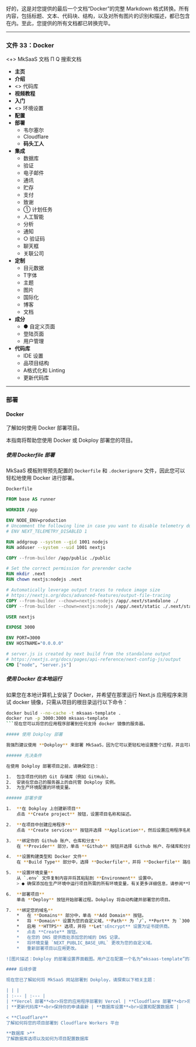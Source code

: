 好的，这是对您提供的最后一个文档“Docker”的完整 Markdown 格式转换。所有内容，包括标题、文本、代码块、结构，以及对所有图片的识别和描述，都已包含在内。至此，您提供的所有文档都已转换完毕。

***

### 文件 33：Docker

<+> MkSaaS 文档
Π
Q 搜索文档
*   **主页**
*   **介绍**
*   <> 代码库
*   **视频教程**
*   **入门**
*   <> 环境设置
*   **配置**
*   **部署**
    *   韦尔塞尔
    *   Cloudflare
    *   **码头工人**
*   **集成**
    *   数据库
    *   验证
    *   电子邮件
    *   通讯
    *   贮存
    *   支付
    *   致谢
    *   ① 计划任务
    *   人工智能
    *   分析
    *   通知
    *   ○ 验证码
    *   聊天框
    *   关联公司
*   **定制**
    *   目元数据
    *   T字体
    *   主题
    *   图片
    *   国际化
    *   博客
    *   文档
*   **成分**
    *   ● 自定义页面
    *   登陆页面
    *   用户管理
*   **代码库**
    *   IDE 设置
    *   品项目结构
    *   A格式化和 Linting
    *   更新代码库

---

### 部署

#### Docker

了解如何使用 Docker 部署项目。

本指南将帮助您使用 Docker 或 Dokploy 部署您的项目。

##### 使用 Dockerfile 部署

MkSaaS 模板附带预先配置的 `Dockerfile` 和 `.dockerignore` 文件，因此您可以轻松地使用 Docker 进行部署。

`Dockerfile`
```dockerfile
FROM base AS runner

WORKDIR /app

ENV NODE_ENV=production
# Uncomment the following line in case you want to disable telemetry during runtime.
# ENV NEXT_TELEMETRY_DISABLED 1

RUN addgroup --system --gid 1001 nodejs
RUN adduser --system --uid 1001 nextjs

COPY --from-builder /app/public ./public

# Set the correct permission for prerender cache
RUN mkdir .next
RUN chown nextjs:nodejs .next

# Automatically leverage output traces to reduce image size
# https://nextjs.org/docs/advanced-features/output-file-tracing
COPY --from-builder --chown=nextjs:nodejs /app/.next/standalone ./
COPY --from-builder --chown=nextjs:nodejs /app/.next/static ./.next/static

USER nextjs

EXPOSE 3000

ENV PORT=3000
ENV HOSTNAME="0.0.0.0"

# server.js is created by next build from the standalone output
# https://nextjs.org/docs/pages/api-reference/next-config-js/output
CMD ["node", "server.js"]
```

##### 使用 Docker 在本地运行

如果您在本地计算机上安装了 Docker，并希望在那里运行 Next.js 应用程序来测试 docker 镜像，只需从项目的根目录运行以下命令：
```bash
docker build --no-cache -t mksaas-template .
docker run -p 3000:3000 mksaas-template
```现在您可以将您的应用程序部署到任何支持 docker 镜像的服务器。

##### 使用 Dokploy 部署

我强烈建议使用 **Dokploy** 来部署 MkSaaS，因为它可以更轻松地设置整个过程，并且可以开箱即用地获得像 Vercel 这样的自动 CI/CD 管道。

###### 先决条件

在使用 Dokploy 部署项目之前，请确保您已：

1.  包含项目代码的 Git 存储库（例如 GitHub）。
2.  安装在您自己的服务器上的自托管 Dokploy 实例。
3.  为生产环境配置的环境变量。

###### 部署步骤

1.  **在 Dokploy 上创建新项目**
    点击 **Create project** 按钮，设置项目名称和描述。

2.  **在项目中创建应用程序**
    点击 **Create services** 按钮并选择 **Application**，然后设置应用程序名称和描述。

3.  **绑定你的 Github 账户、仓库和分支**
    在 **Provider** 部分，单击 **Github** 按钮并选择 Github 帐户、存储库和分支。

4.  **设置构建类型和 Docker 文件**
    在 **Build Type** 部分中，选择 **Dockerfile**，并将 **Dockerfile** 路径设置为 `./Dockerfile`。

5.  **设置环境变量**
    从 `.env` 文件复制内容并将其粘贴到 **Environment** 设置中。
    > ● 确保添加在生产环境中运行项目所需的所有环境变量，有关更多详细信息，请参阅**环境设置指南**。

6.  **部署项目**
    单击 **Deploy** 按钮开始部署过程。Dokploy 将自动构建并部署您的项目。

7.  **绑定您的域名**
    *   在 **Domains** 部分中，单击 **Add Domain** 按钮。
    *   将 **Domain** 设置为您的自定义域，**Path** 为 `/`，**Port** 为 `3000`。
    *   启用 **HTTPS** 选项，并将 **Let'sEncrypt** 设置为证书提供商。
    *   点击 **Create** 按钮。
    *   在您的 DNS 提供商处添加您的域的 DNS 记录。
    *   将环境变量 `NEXT_PUBLIC_BASE_URL` 更改为您的自定义域。
    *   重新部署项目以应用更改。

![图片描述：Dokploy 的部署设置界面截图。用户正在配置一个名为“mksaas-template”的项目的部署，设置了 GitHub 仓库、构建类型（Dockerfile）、环境变量和域名等信息。](https://storage.googleapis.com/agent-tools-public-mde/1723147820790-1.png)

#### 后续步骤

现在您已了解如何将 MkSaaS 网站部署到 Dokploy，请探索以下相关主题：

| | |
| :--- | :--- |
| **Vercel 部署**<br>将您的应用程序部署到 Vercel | **Cloudflare 部署**<br>将您的应用程序部署到 Cloudflare |
| **更新代码库**<br>保持你的申请最新 | **数据库设置**<br>设置和配置数据库 |

< **Cloudflare**
了解如何将您的项目部署到 Cloudflare Workers 平台

**数据库 >**
了解数据库选项以及如何为项目配置数据库